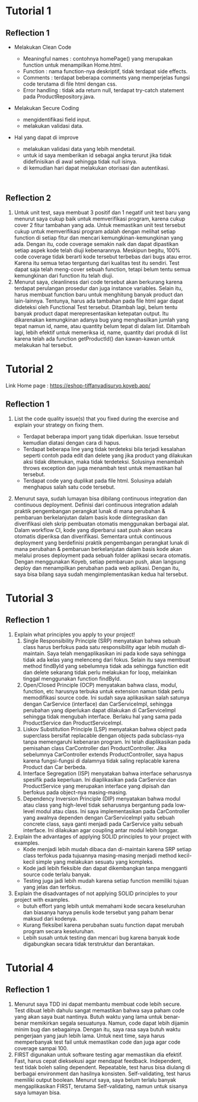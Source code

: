 # Tutorial 1
## Reflection 1
- Melakukan Clean Code <br>
    - Meaningful names : contohnya homePage() yang merupakan function untuk menampilkan Home.html.
    - Function : nama function-nya deskriptif, tidak terdapat side effects.
    - Comments : terdapat beberapa comments yang memperjelas fungsi code terutama di file html dengan css.
    - Error handling : tidak ada return null, terdapat try-catch statement pada ProductRepository.java.
      
- Melakukan Secure Coding <br>
    - mengidentifikasi field input.
    - melakukan validasi data.

- Hal yang dapat di improve <br>
    - melakukan validasi data yang lebih mendetail.
    - untuk id saya memberikan id sebagai angka terurut jika tidak didefinisikan di awal sehingga tidak null isinya.
    - di kemudian hari dapat melakukan otorisasi dan autentikasi.
<br>

## Reflection 2
1. Untuk unit test, saya membuat 3 positif dan 1 negatif unit test baru yang menurut saya cukup baik untuk memverifikasi program, karena cukup cover 2 fitur tambahan yang ada. Untuk memastikan unit test tersebut cukup untuk memverifikasi program adalah dengan melihat setiap function di setiap fitur dan mencari kemungkinan-kemungkinan yang ada. Dengan itu, code coverage semakin naik dan dapat dipastikan setiap aspek kode telah diuji kebenarannya. Meskipun begitu, 100% code coverage tidak berarti kode tersebut terbebas dari bugs atau error. Karena itu semua tetao tergantung dari kualitas test itu sendiri. Test dapat saja telah meng-cover sebuah function, tetapi belum tentu semua kemungkinan dari function itu telah diuji.
2. Menurut saya, cleanliness dari code tersebut akan berkurang karena terdapat perulangan prosedur dan juga instance variables. Selain itu, harus membuat function baru untuk menghitung banyak product dan lain-lainnya. Tentunya, harus ada tambahan pada file html agar dapat dideteksi oleh Functional Test tersebut. Ditambah lagi, belum tentu banyak product dapat merepresentasikan ketepatan output. Itu dikarenakan kemungkinan adanya bug yang menghasilkan jumlah yang tepat namun id, name, atau quantity belum tepat di dalam list. Ditambah lagi, lebih efektif untuk memeriksa id, name, quantity dari produk di list karena telah ada function getProductId() dan kawan-kawan untuk melakukan hal tersebut. 

# Tutorial 2

Link Home page : https://eshop-tiffanyadisuryo.koyeb.app/



## Reflection 1
1. List the code quality issue(s) that you fixed during the exercise and explain your strategy on fixing them.
   - Terdapat beberapa import yang tidak diperlukan. Issue tersebut kemudian diatasi dengan cara di hapus.
   - Terdapat beberapa line yang tidak terdeteksi bila terjadi kesalahan seperti contoh pada edit dan delete yang jika product yang dilakukan aksi tidak ditemukan, maka tidak terdeteksi. Solusinya menambah throws exception dan juga menambah test untuk memastikan hal tersebut.
   - Terdapat code yang duplikat pada file html. Solusinya adalah menghapus salah satu code tersebut.

2. Menurut saya, sudah lumayan bisa dibilang continuous integration dan continuous deployment. Definisi dari continuous integration adalah praktik pengembangan perangkat lunak di mana perubahan & pembaruan berkelanjutan dalam basis kode diintegrasikan dan diverifikasi oleh skrip pembuatan otomatis menggunakan berbagai alat. Dalam workflow CI, kode yang diperbarui saat push akan secara otomatis diperiksa dan diverifikasi. Sementara untuk continuous deployment yang berdefinisi praktik pengembangan perangkat lunak di mana perubahan & pembaruan berkelanjutan dalam basis kode akan melalui proses deployment pada sebuah folder aplikasi secara otomatis. Dengan menggunakan Koyeb, setiap pembaruan push, akan langsung deploy dan menampilkan perubahan pada web aplikasi. Dengan itu, saya bisa bilang saya sudah mengimplementasikan kedua hal tersebut.


# Tutorial 3

## Reflection 1
1) Explain what principles you apply to your project!
   1. Single Responsibility Principle (SRP) menyatakan bahwa sebuah class harus berfokus pada satu responsibility agar lebih mudah di-maintain. Saya telah mengaplikasikan ini pada kode saya sehingga tidak ada kelas yang melenceng dari fokus. Selain itu saya membuat method findById yang sebelumnya tidak ada sehingga function edit dan delete sekarang tidak perlu melakukan for loop, melainkan tinggal menggunakan function findById.
   2. Open/Closed Principle (OCP) menyatakan bahwa class, modul, function, etc harusnya terbuka untuk extension namun tidak perlu memodifikasi source code. Ini sudah saya aplikasikan salah satunya dengan CarService (interface) dan CarServiceImpl, sehingga perubahan yang diperlukan dapat dilakukan di CarServiceImpl sehingga tidak mengubah interface. Berlaku hal yang sama pada ProductService dan ProductServiceImpl.
   3. Liskov Substitution Principle (LSP) menyatakan bahwa object pada superclass bersifat replacable dengan objects pada subclass-nya tanpa memengaruhi kebenaran program. Ini telah diaplikasikan pada pemisahan class CarController dari ProductController. Jika sebelumnya CarController extends ProductController, saya hapus karena fungsi-fungsi di dalamnya tidak saling replacable karena Product dan Car berbeda. 
   4. Interface Segregation (ISP) menyatakan bahwa interface seharusnya spesifik pada keperluan. Ini diaplikasikan pada CarService dan ProductService yang merupakan interface yang dipisah dan berfokus pada object-nya masing-masing.
   5. Dependency Inversion Principle (DIP) menyatakan bahwa modul atau class yang high-level tidak seharusnya bergantung pada low-level modul atau class. Ini saya implementasikan pada CarController yang awalnya dependen dengan CarServiceImpl yaitu sebuah concrete class, saya ganti menjadi pada CarService yaitu sebuah interface. Ini dilakukan agar coupling antar modul lebih longgar.
2) Explain the advantages of applying SOLID principles to your project with examples.
    - Kode menjadi lebih mudah dibaca dan di-maintain karena SRP setiap class terfokus pada tujuannya masing-masing menjadi method kecil-kecil simple yang melakukan sesuatu yang kompleks.
    - Kode jadi lebih fleksible dan dapat dikembangkan tanpa mengganti source code terlalu banyak.
    - Testing juga jadi lebih mudah karena setiap function memiliki tujuan yang jelas dan terfokus.
3) Explain the disadvantages of not applying SOLID principles to your project with examples.
    - butuh effort yang lebih untuk memahami kode secara keseluruhan dan biasanya hanya penulis kode tersebut yang paham benar maksud dari kodenya.
    - Kurang fleksibel karena perubahan suatu function dapat merubah program secara keseluruhan.
    - Lebih susah untuk testing dan mencari bug karena banyak kode digabungkan secara tidak terstruktur dan berantakan.

# Tutorial 4

## Reflection 1
1) Menurut saya TDD ini dapat membantu membuat code lebih secure. Test dibuat lebih dahulu sangat memastikan bahwa saya paham code yang akan saya buat nantinya. Butuh waktu yang lama untuk benar-benar memikirkan segala sesuatunya. Namun, code dapat lebih dijamin minim bug dan sebagainya. Dengan itu, saya rasa saya butuh waktu pengerjaan yang jauh lebih lama. Untuk next time, saya harus memperbanyak test fail untuk memastikan code dan juga agar code coverage sampai 100.
2) FIRST digunakan untuk software testing agar memastikan dia efektif. Fast, harus cepat dieksekusi agar mendapat feedback. Independent, test tidak boleh saling dependent. Repeatable, test harus bisa diulang di berbagai environment dan hasilnya konsisten. Self-validating, test harus memiliki output boolean. Menurut saya, saya belum terlalu banyak mengaplikasikan FIRST, terutama Self-validating, namun untuk sisanya saya lumayan bisa.

